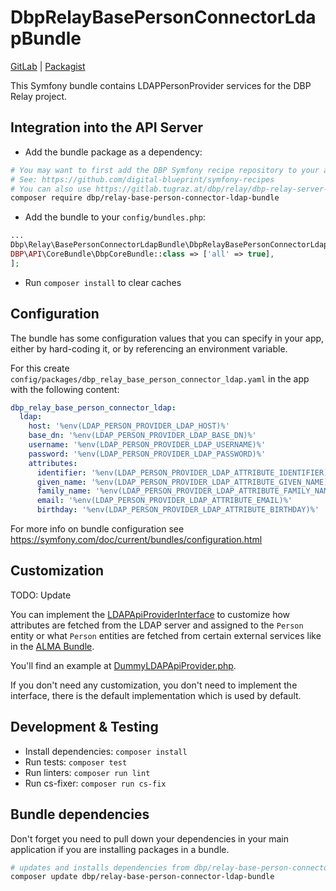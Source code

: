 # DbpRelayBasePersonConnectorLdapBundle

[GitLab](https://gitlab.tugraz.at/dbp/relay/dbp-relay-base-person-connector-ldap-bundle) | [Packagist](https://packagist.org/packages/dbp/relay-base-person-connector-ldap-bundle)

This Symfony bundle contains LDAPPersonProvider services for the DBP Relay project.

## Integration into the API Server

* Add the bundle package as a dependency:

```bash
# You may want to first add the DBP Symfony recipe repository to your application to get the configuration file installed automatically
# See: https://github.com/digital-blueprint/symfony-recipes
# You can also use https://gitlab.tugraz.at/dbp/relay/dbp-relay-server-template as a template application, it has the repository included
composer require dbp/relay-base-person-connector-ldap-bundle
```

* Add the bundle to your `config/bundles.php`:

```php
...
Dbp\Relay\BasePersonConnectorLdapBundle\DbpRelayBasePersonConnectorLdapBundle::class => ['all' => true],
DBP\API\CoreBundle\DbpCoreBundle::class => ['all' => true],
];
```

* Run `composer install` to clear caches

## Configuration

The bundle has some configuration values that you can specify in your
app, either by hard-coding it, or by referencing an environment variable.

For this create `config/packages/dbp_relay_base_person_connector_ldap.yaml` in the app with the following
content:

```yaml
dbp_relay_base_person_connector_ldap:
  ldap:
    host: '%env(LDAP_PERSON_PROVIDER_LDAP_HOST)%'
    base_dn: '%env(LDAP_PERSON_PROVIDER_LDAP_BASE_DN)%'
    username: '%env(LDAP_PERSON_PROVIDER_LDAP_USERNAME)%'
    password: '%env(LDAP_PERSON_PROVIDER_LDAP_PASSWORD)%'
    attributes:
      identifier: '%env(LDAP_PERSON_PROVIDER_LDAP_ATTRIBUTE_IDENTIFIER)%'
      given_name: '%env(LDAP_PERSON_PROVIDER_LDAP_ATTRIBUTE_GIVEN_NAME)%'
      family_name: '%env(LDAP_PERSON_PROVIDER_LDAP_ATTRIBUTE_FAMILY_NAME)%'
      email: '%env(LDAP_PERSON_PROVIDER_LDAP_ATTRIBUTE_EMAIL)%'
      birthday: '%env(LDAP_PERSON_PROVIDER_LDAP_ATTRIBUTE_BIRTHDAY)%'
```

For more info on bundle configuration see
https://symfony.com/doc/current/bundles/configuration.html

## Customization

TODO: Update

You can implement the [LDAPApiProviderInterface](https://gitlab.tugraz.at/dbp/relay/dbp-relay-base-person-connector-ldap-bundle/-/blob/main/src/API/LDAPApiProviderInterface.php)
to customize how attributes are fetched from the LDAP server and assigned to the `Person` entity or what `Person` entities
are fetched from certain external services like in the [ALMA Bundle](https://gitlab.tugraz.at/dbp/library/api-alma-bundle).

You'll find an example at [DummyLDAPApiProvider.php](https://gitlab.tugraz.at/dbp/relay/dbp-relay-base-person-connector-ldap-bundle/-/blob/main/src/Service/DummyLDAPApiProvider.php).

If you don't need any customization, you don't need to implement the interface,
there is the default implementation which is used by default.

## Development & Testing

* Install dependencies: `composer install`
* Run tests: `composer test`
* Run linters: `composer run lint`
* Run cs-fixer: `composer run cs-fix`

## Bundle dependencies

Don't forget you need to pull down your dependencies in your main application if you are installing packages in a bundle.

```bash
# updates and installs dependencies from dbp/relay-base-person-connector-ldap-bundle
composer update dbp/relay-base-person-connector-ldap-bundle
```
